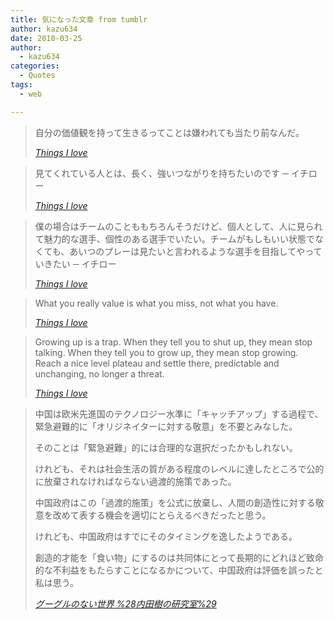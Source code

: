 ```yaml
---
title: 気になった文章 from tumblr
author: kazu634
date: 2010-03-25
author:
  - kazu634
categories:
  - Quotes
tags:
  - web

---
```

<div class="section">
<blockquote title="Things I love" cite="http://kazu634.tumblr.com/post/468349920">
<p>
      自分の価値観を持って生きるってことは嫌われても当たり前なんだ。
</p>
    
<p>
<cite><a href="http://kazu634.tumblr.com/post/468349920" onclick="__gaTracker('send', 'event', 'outbound-article', 'http://kazu634.tumblr.com/post/468349920', 'Things I love');" target="_blank">Things I love</a></cite>
</p>
</blockquote>
  
<blockquote title="Things I love" cite="http://kazu634.tumblr.com/post/472454023">
<p>
      見てくれている人とは、長く、強いつながりを持ちたいのです ─ イチロー
</p>
    
<p>
<cite><a href="http://kazu634.tumblr.com/post/472454023" onclick="__gaTracker('send', 'event', 'outbound-article', 'http://kazu634.tumblr.com/post/472454023', 'Things I love');" target="_blank">Things I love</a></cite>
</p>
</blockquote>
  
<blockquote title="Things I love" cite="http://kazu634.tumblr.com/post/472036098">
<p>
      僕の場合はチームのことももちろんそうだけど、個人として、人に見られて魅力的な選手、個性のある選手でいたい。チームがもしもいい状態でなくても、あいつのプレーは見たいと言われるような選手を目指してやっていきたい ─ イチロー
</p>
    
<p>
<cite><a href="http://kazu634.tumblr.com/post/472036098" onclick="__gaTracker('send', 'event', 'outbound-article', 'http://kazu634.tumblr.com/post/472036098', 'Things I love');" target="_blank">Things I love</a></cite>
</p>
</blockquote>
  
<blockquote title="Things I love" cite="http://kazu634.tumblr.com/post/471396849">
<p>
      What you really value is what you miss, not what you have.
</p>
    
<p>
<cite><a href="http://kazu634.tumblr.com/post/471396849" onclick="__gaTracker('send', 'event', 'outbound-article', 'http://kazu634.tumblr.com/post/471396849', 'Things I love');" target="_blank">Things I love</a></cite>
</p>
</blockquote>
  
<blockquote title="Things I love" cite="http://kazu634.tumblr.com/post/470571691">
<p>
      Growing up is a trap. When they tell you to shut up, they mean stop talking. When they tell you to grow up, they mean stop growing. Reach a nice level plateau and settle there, predictable and unchanging, no longer a threat.
</p>
    
<p>
<cite><a href="http://kazu634.tumblr.com/post/470571691" onclick="__gaTracker('send', 'event', 'outbound-article', 'http://kazu634.tumblr.com/post/470571691', 'Things I love');" target="_blank">Things I love</a></cite>
</p>
</blockquote>
  
<blockquote title="グーグルのない世界 %28内田樹の研究室%29" cite="http://blog.tatsuru.com/2010/03/24_0728.php">
<p>
      中国は欧米先進国のテクノロジー水準に「キャッチアップ」する過程で、緊急避難的に「オリジネイターに対する敬意」を不要とみなした。
</p>
    
<p>
      そのことは「緊急避難」的には合理的な選択だったかもしれない。
</p>
    
<p>
      けれども、それは社会生活の質がある程度のレベルに達したところで公的に放棄されなければならない過渡的施策であった。
</p>
    
<p>
      中国政府はこの「過渡的施策」を公式に放棄し、人間の創造性に対する敬意を改めて表する機会を適切にとらえるべきだったと思う。
</p>
    
<p>
      けれども、中国政府はすでにそのタイミングを逸したようである。
</p>
    
<p>
      創造的才能を「食い物」にするのは共同体にとって長期的にどれほど致命的な不利益をもたらすことになるかについて、中国政府は評価を誤ったと私は思う。
</p>
    
<p>
<cite><a href="http://blog.tatsuru.com/2010/03/24_0728.php" onclick="__gaTracker('send', 'event', 'outbound-article', 'http://blog.tatsuru.com/2010/03/24_0728.php', 'グーグルのない世界 %28内田樹の研究室%29');" target="_blank">グーグルのない世界 %28内田樹の研究室%29</a></cite>
</p>
</blockquote>
</div>
